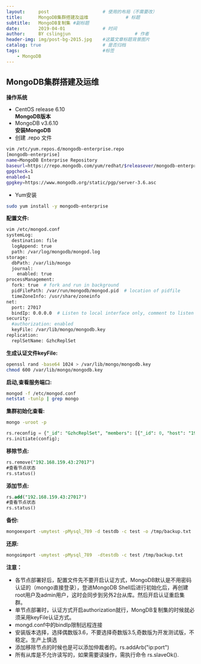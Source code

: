 ```yaml
---
layout:     post   				    # 使用的布局（不需要改）
title:      MongoDB集群搭建及运维 				# 标题 
subtitle:   MongoDB复制集 #副标题
date:       2019-04-01 				# 时间
author:     BY cslingjun						# 作者
header-img: img/post-bg-2015.jpg 	#这篇文章标题背景图片
catalog: true 						# 是否归档
tags:								#标签
    - MongoDB
---
```


## MongoDB集群搭建及运维

**操作系统**  
- CentOS release 6.10	
**MongoDB版本**
- MongoDB v3.6.10  
**安装MongoDB**  
- 创建 .repo 文件
```bash
vim /etc/yum.repos.d/mongodb-enterprise.repo
[mongodb-enterprise]
name=MongoDB Enterprise Repository
baseurl=https://repo.mongodb.com/yum/redhat/$releasever/mongodb-enterprise/3.6/$basearch/
gpgcheck=1
enabled=1
gpgkey=https://www.mongodb.org/static/pgp/server-3.6.asc
``` 
- Yum安装
```bash
sudo yum install -y mongodb-enterprise
```

**配置文件:**  
```bash
vim /etc/mongod.conf
systemLog:
  destination: file
  logAppend: true
  path: /var/log/mongodb/mongod.log
storage:
  dbPath: /var/lib/mongo
  journal:
    enabled: true
processManagement:
  fork: true  # fork and run in background
  pidFilePath: /var/run/mongodb/mongod.pid  # location of pidfile
  timeZoneInfo: /usr/share/zoneinfo
net:
  port: 27017
  bindIp: 0.0.0.0  # Listen to local interface only, comment to listen on all interfaces.
security:
  #authorization: enabled
  keyFile: /var/lib/mongo/mongodb.key
replication:
  replSetName: GzhcReplSet
```
**生成认证文件keyFile:**  
```bash 
openssl rand -base64 1024 > /var/lib/mongo/mongodb.key
chmod 600 /var/lib/mongo/mongodb.key
```

**启动,查看服务端口:**  
```bash 
mongod -f /etc/mongod.conf
netstat -tunlp | grep mongo
```
**集群初始化查看:**  
```bash 
mongo -uroot -p
```
```sql
rs.reconfig = {"_id": "GzhcReplSet", "members": [{"_id": 0, "host": "192.168.159.41:27017","priority": 10},{"_id": 1, "host": "192.168.159.42:27017","priority": 8},{"_id": 2, "host":"192.168.159.43:27017","priority": 6}]}
rs.initiate(config); 
```

**移除节点:**  
```sql
rs.remove("192.168.159.43:27017")
#查看节点状态
rs.status()
```

**添加节点:**  
```sql
rs.add("192.168.159.43:27017")
#查看节点状态
rs.status()
```

**备份:**  
```bash 
mongoexport -umytest -pMysql_789 -d testdb -c test -o /tmp/backup.txt
```

**还原:**  
```bash
mongoimport -umytest -pMysql_789  -dtestdb -c test /tmp/backup.txt
```

**注意：**  
- 各节点部署好后，配置文件先不要开启认证方式，MongoDB默认是不用密码认证的（mongo直接登录），登进MongoDB Shell后进行初始化后，再创建root用户及admin用户，这时会同步到另外2台从库。然后开启认证重启集群。
- 单节点部署时，认证方式开启authorization就行，MongDB复制集的时候就必须采用keyFile认证方式。
- mongd.conf中的bindIp限制远程连接
- 安装版本选择，选择偶数版3.6，不要选择奇数版3.5,奇数版为开发测试版，不稳定。生产上慎选
- 添加移除节点的时候也是可以添加仲裁者的。rs.addArb("ip:port")
- 所有从库是不允许读写的，如果需要读操作，需执行命令 rs.slaveOk().